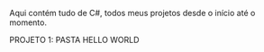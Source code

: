 Aqui contém tudo de C#, todos meus projetos desde o início até o momento.

PROJETO 1: PASTA HELLO WORLD
